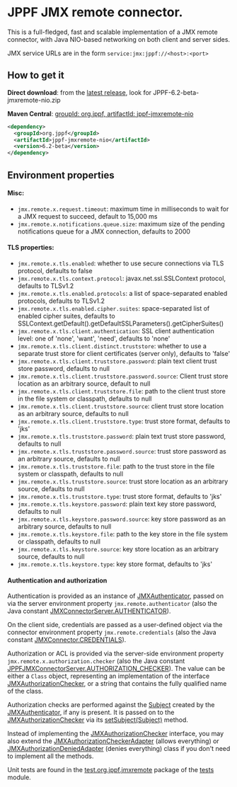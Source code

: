 # JPPF JMX remote connector.


This is a full-fledged, fast and scalable implementation of a JMX remote connector, with Java NIO-based networking on both client and server sides.

JMX service URLs are in the form `service:jmx:jppf://<host>:<port>`

## How to get it

**Direct download**: from the [latest release](https://github.com/jppf-grid/JPPF/releases/tag/v_6_2_beta), look for JPPF-6.2-beta-jmxremote-nio.zip

**Maven Central**: [groupId: org.jppf, artifactId: jppf-jmxremote-nio](https://search.maven.org/search?q=g:org.jppf%20AND%20a:jppf-jmxremote-nio&core=gav)

~~~xml
<dependency>
  <groupId>org.jppf</groupId>
  <artifactId>jppf-jmxremote-nio</artifactId>
  <version>6.2-beta</version>
</dependency>
~~~

## Environment properties

#### Misc:

* `jmx.remote.x.request.timeout`: maximum time in milliseconds to wait for a JMX request to succeed, default to 15,000 ms
* `jmx.remote.x.notifications.queue.size`: maximum size of the pending notifications queue for a JMX connection, defaults to 2000

#### TLS properties:

* `jmx.remote.x.tls.enabled`: whether to use secure connections via TLS protocol, defaults to false 
* `jmx.remote.x.tls.context.protocol`: javax.net.ssl.SSLContext protocol, defaults to TLSv1.2
* `jmx.remote.x.tls.enabled.protocols`: a list of space-separated enabled protocols, defaults to TLSv1.2
* `jmx.remote.x.tls.enabled.cipher.suites`: space-separated list of enabled cipher suites, defaults to SSLContext.getDefault().getDefaultSSLParameters().getCipherSuites()
* `jmx.remote.x.tls.client.authentication`: SSL client authentication level: one of 'none', 'want', 'need', defaults to 'none'
* `jmx.remote.x.tls.client.distinct.truststore`: whether to use a separate trust store for client certificates (server only), defaults to 'false'
* `jmx.remote.x.tls.client.truststore.password`: plain text client trust store password, defaults to null
* `jmx.remote.x.tls.client.truststore.password.source`: Client trust store location as an arbitrary source, default to null
* `jmx.remote.x.tls.client.truststore.file`: path to the client trust store in the file system or classpath, defaults to null
* `jmx.remote.x.tls.client.truststore.source`: client trust store location as an arbitrary source, defaults to null
* `jmx.remote.x.tls.client.truststore.type`: trust store format, defaults to 'jks'
* `jmx.remote.x.tls.truststore.password`: plain text trust store password, defaults to null
* `jmx.remote.x.tls.truststore.password.source`: trust store password as an arbitrary source, defaults to null
* `jmx.remote.x.tls.truststore.file`: path to the trust store in the file system or classpath, defaults to null
* `jmx.remote.x.tls.truststore.source`: trust store location as an arbitrary source, defaults to null
* `jmx.remote.x.tls.truststore.type`: trust store format, defaults to 'jks'
* `jmx.remote.x.tls.keystore.password`: plain text key store password, defaults to null
* `jmx.remote.x.tls.keystore.password.source`: key store password as an arbitrary source, defaults to null
* `jmx.remote.x.tls.keystore.file`: path to the key store in the file system or classpath, defaults to null
* `jmx.remote.x.tls.keystore.source`: key store location as an arbitrary source, defaults to null
* `jmx.remote.x.tls.keystore.type`: key store format, defaults to 'jks'

#### Authentication and authorization

Authentication is provided as an instance of [JMXAuthenticator](https://docs.oracle.com/javase/8/docs/api/index.html?javax/management/remote/JMXAuthenticator.html), passed on via the server environment property `jmx.remote.authenticator` (also the Java constant [JMXConnectorServer.AUTHENTICATOR](https://docs.oracle.com/javase/8/docs/api/javax/management/remote/JMXConnectorServer.html#AUTHENTICATOR)).

On the client side, credentials are passed as a user-defined object via the connector environment property `jmx.remote.credentials` (also the Java constant
[JMXConnector.CREDENTIALS](https://docs.oracle.com/javase/8/docs/api/javax/management/remote/JMXConnector.html#CREDENTIALS)).

Authorization or ACL is provided via the server-side environment property `jmx.remote.x.authorization.checker` (also the Java constant
[JPPFJMXConnectorServer.AUTHORIZATION_CHECKER](https://www.jppf.org/javadoc/6.1/org/jppf/jmxremote/JPPFJMXConnectorServer.html#AUTHORIZATION_CHECKER)). The value can be either a `Class` object, representing an implementation
of the interface [JMXAuthorizationChecker](https://www.jppf.org/javadoc/6.1/index.html?org/jppf/jmxremote/JMXAuthorizationChecker.html), or a string that contains the fully qualified name of the class.

Authorization checks are performed against the [Subject](https://docs.oracle.com/javase/8/docs/api/index.html?javax/security/auth/Subject.html) created by the [JMXAuthenticator](https://docs.oracle.com/javase/8/docs/api/index.html?javax/management/remote/JMXAuthenticator.html), if any is present. It is passed on to the [JMXAuthorizationChecker](https://www.jppf.org/javadoc/6.1/index.html?org/jppf/jmxremote/JMXAuthorizationChecker.html) via its [setSubject(Subject)](https://www.jppf.org/javadoc/6.1/org/jppf/jmxremote/JMXAuthorizationChecker.html#setSubject(javax.security.auth.Subject)) method.

Instead of implementing the [JMXAuthorizationChecker](https://www.jppf.org/javadoc/6.1/index.html?org/jppf/jmxremote/JMXAuthorizationChecker.html) interface, you may also extend the [JMXAuthorizationCheckerAdapter](https://www.jppf.org/javadoc/6.1/index.html?org/jppf/jmxremote/JMXAuthorizationCheckerAdapter.html) (allows everything) or [JMXAuthorizationDeniedAdapter](https://www.jppf.org/javadoc/6.1/index.html?org/jppf/jmxremote/JMXAuthorizationDeniedAdapter.html) (denies everything) class if you don't need to implement all the methods.

Unit tests are found in the [test.org.jppf.jmxremote](../tests/src/tests/test/org/jppf/jmxremote) package of the [tests](../tests) module.
